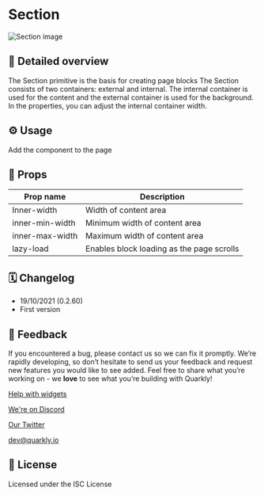 # Section

![Section image](https://github.com/quarkly/widgets-help/raw/main/images/Section.png)

## 📖 Detailed overview

The Section primitive is the basis for creating page blocks
The Section consists of two containers: external and internal. The internal
container is used for the content and the external container is used for the
background. In the properties, you can adjust the internal container width.

## ⚙️ Usage

Add the component to the page

## 🧩 Props

| Prop name       | Description                               |
|-----------------|-------------------------------------------|
| Inner-width     | Width of content area                     |
| inner-min-width | Minimum width of content area             |
| inner-max-width | Maximum width of content area             |
| lazy-load       | Enables block loading as the page scrolls |

## 🗓 Changelog

- 19/10/2021 (0.2.60)
- First version

## 📮 Feedback

If you encountered a bug, please contact us so we can fix it promptly. We’re rapidly developing, so don’t hesitate to send us your feedback and request new features you would like to see added. Feel free to share what you’re working on - we **love** to see what you’re building with Quarkly!

[Help with widgets](https://community.quarkly.io/c/requests/11)

[We're on Discord](https://discord.gg/SuF9vCMJGW)

[Our Twitter](https://twitter.com/quarklyapp)

[dev@quarkly.io](mailto:dev@quarkly.io)

## 📝 License

Licensed under the ISC License
